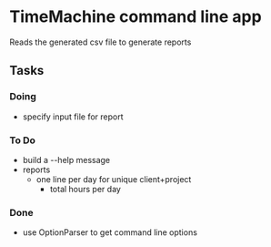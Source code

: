 # TimeMachine command line app

Reads the generated csv file to generate reports


## Tasks

### Doing

- specify input file for report

### To Do

- build a --help message
- reports
    - one line per day for unique client+project
        - total hours per day

### Done

- use OptionParser to get command line options

